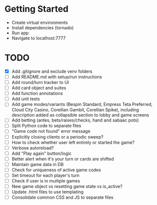 # Getting Started
- Create virtual environments
- Install dependencies (tornado)
- Run app
- Navigate to localhost:7777

# TODO
- [x] Add .gitignore and exclude venv folders
- [ ] Add README.md with setup/run instructions
- [ ] Add round/turn tracker to UI
- [ ] Add card object and suites
- [ ] Add function annotations
- [ ] Add unit tests
- [ ] Add game modes/variants (Bespin Standard, Empress Teta Preferred, Cloud City Casino, Corellian Gambit, Corellian Spike), including description added as collapsible section to lobby and game screens
- [ ] Add betting (antes, bets/raises/checks, hand and sabaac pots)
- [ ] Split Python code to separate files
- [ ] "Game code not found" error message
- [ ] Explicitly closing clients or a periodic sweep?
- [ ] How to check whether user left entirely or started the game?
- [ ] Verbose autoreload?
- [ ] Add "Play again" button/logic
- [ ] Better alert when it's your turn or cards are shifted
- [ ] Maintain game data in DB
- [ ] Check for uniqueness of active game codes
- [ ] Set timeout for each player's turn
- [ ] Check if user is in multiple games
- [ ] New game object vs resetting game state vs is_active?
- [ ] Update .html files to use templating
- [ ] Consolidate common CSS and JS to separate files
